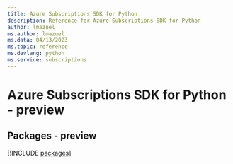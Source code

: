 ```yaml
---
title: Azure Subscriptions SDK for Python
description: Reference for Azure Subscriptions SDK for Python
author: lmazuel
ms.author: lmazuel
ms.data: 04/13/2023
ms.topic: reference
ms.devlang: python
ms.service: subscriptions
---
```

# Azure Subscriptions SDK for Python - preview
## Packages - preview
[!INCLUDE [packages](subscriptions-index.md)]